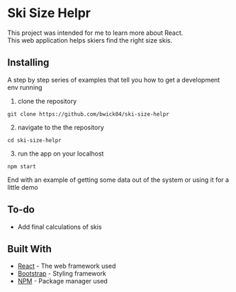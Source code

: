 # Ski Size Helpr

This project was intended for me to learn more about React.<br/>
This web application helps skiers find the right size skis.

## Installing

A step by step series of examples that tell you how to get a development env running

1. clone the repository

```
git clone https://github.com/bwick04/ski-size-helpr
```

2. navigate to the the repository

```
cd ski-size-helpr
```

3. run the app on your localhost

```
npm start
```

End with an example of getting some data out of the system or using it for a little demo

## To-do
* Add final calculations of skis

## Built With

* [React](https://reactjs.org/) - The web framework used
* [Bootstrap](https://getbootstrap.com/) - Styling framework
* [NPM](https://www.npmjs.com/get-npm/) - Package manager used
